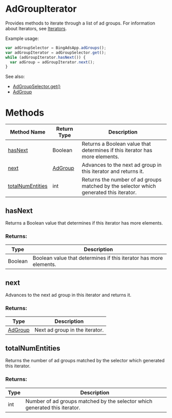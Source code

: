# AdGroupIterator
Provides methods to iterate through a list of ad groups. For information about Iterators, see [Iterators](../concepts/iterators).

Example usage:
```javascript
var adGroupSelector = BingAdsApp.adGroups();
var adGroupIterator = adGroupSelector.get();
while (adGroupIterator.hasNext()) {
  var adGroup = adGroupIterator.next();
}
```

See also:
- [AdGroupSelector.get()](./AdGroupSelector#get)
- [AdGroup](./AdGroup)

# Methods
|Method Name|Return Type|Description|
|-|-|-
[hasNext](#hasnext)|Boolean|Returns a Boolean value that determines if this iterator has more elements.
[next](#next)|[AdGroup](./AdGroup)|Advances to the next ad group in this iterator and returns it.
[totalNumEntities](#totalnumentities)|int|Returns the number of ad groups matched by the selector which generated this iterator.

## <a name="hasnext"></a>hasNext
Returns a Boolean value that determines if this iterator has more elements.

### Returns:
|Type|Description|
|-|-
Boolean|Boolean value that determines if this iterator has more elements.

## <a name="next"></a>next
Advances to the next ad group in this iterator and returns it.

### Returns:
|Type|Description|
|-|-
[AdGroup](./AdGroup)|Next ad group in the iterator.

## <a name="totalnumentities"></a>totalNumEntities
Returns the number of ad groups matched by the selector which generated this iterator. 

### Returns:
|Type|Description|
|-|-
int|Number of ad groups matched by the selector which generated this iterator.

